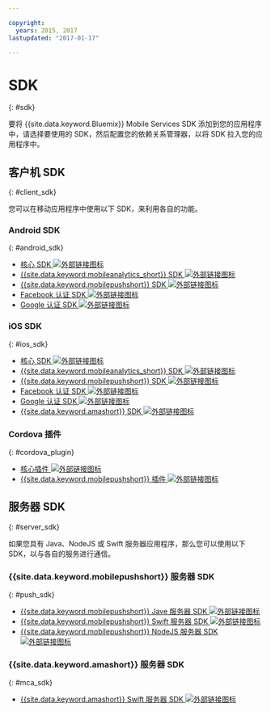 ```yaml
---

copyright:
  years: 2015, 2017
lastupdated: "2017-01-17"

---
```

# SDK
{: #sdk}

要将 {{site.data.keyword.Bluemix}} Mobile Services SDK 添加到您的应用程序中，请选择要使用的 SDK，然后配置您的依赖关系管理器，以将 SDK 拉入您的应用程序中。


## 客户机 SDK
{: #client_sdk}

您可以在移动应用程序中使用以下 SDK，来利用各自的功能。 


### Android SDK
{: #android_sdk}

- [核心 SDK ![外部链接图标](../icons/launch-glyph.svg "外部链接图标")](https://github.com/ibm-bluemix-mobile-services/bms-clientsdk-android-core "外部链接图标") 
- [{{site.data.keyword.mobileanalytics_short}} SDK ![外部链接图标](../icons/launch-glyph.svg "外部链接图标")](https://github.com/ibm-bluemix-mobile-services/bms-clientsdk-android-analytics "外部链接图标") 
- [{{site.data.keyword.mobilepushshort}} SDK ![外部链接图标](../icons/launch-glyph.svg "外部链接图标")](https://github.com/ibm-bluemix-mobile-services/bms-clientsdk-android-push "外部链接图标") 
- [Facebook 认证 SDK ![外部链接图标](../icons/launch-glyph.svg "外部链接图标")](https://github.com/ibm-bluemix-mobile-services/bms-clientsdk-android-security-facebookauthentication "外部链接图标") 
- [Google 认证 SDK ![外部链接图标](../icons/launch-glyph.svg "外部链接图标")](https://github.com/ibm-bluemix-mobile-services/bms-clientsdk-android-security-googleauthentication "外部链接图标") 


### iOS SDK
{: #ios_sdk}

- [核心 SDK ![外部链接图标](../icons/launch-glyph.svg "外部链接图标")](https://github.com/ibm-bluemix-mobile-services/bms-clientsdk-swift-core "外部链接图标")
- [{{site.data.keyword.mobileanalytics_short}} SDK ![外部链接图标](../icons/launch-glyph.svg "外部链接图标")](https://github.com/ibm-bluemix-mobile-services/bms-clientsdk-swift-analytics "外部链接图标") 
- [{{site.data.keyword.mobilepushshort}} SDK ![外部链接图标](../icons/launch-glyph.svg "外部链接图标")](https://github.com/ibm-bluemix-mobile-services/bms-clientsdk-swift-push "外部链接图标") 
- [Facebook 认证 SDK ![外部链接图标](../icons/launch-glyph.svg "外部链接图标")](https://github.com/ibm-bluemix-mobile-services/bms-clientsdk-swift-security-facebookauthentication "外部链接图标")
- [Google 认证 SDK ![外部链接图标](../icons/launch-glyph.svg "外部链接图标")](https://github.com/ibm-bluemix-mobile-services/bms-clientsdk-swift-security-googleauthentication "外部链接图标") 
- [{{site.data.keyword.amashort}} SDK ![外部链接图标](../icons/launch-glyph.svg "外部链接图标")](https://github.com/ibm-bluemix-mobile-services/bms-clientsdk-swift-security "外部链接图标") 


### Cordova 插件
{: #cordova_plugin}

- [核心插件 ![外部链接图标](../icons/launch-glyph.svg "外部链接图标")](https://github.com/ibm-bluemix-mobile-services/bms-clientsdk-cordova-plugin-core "外部链接图标")
- [{{site.data.keyword.mobilepushshort}} 插件 ![外部链接图标](../icons/launch-glyph.svg "外部链接图标")](https://github.com/ibm-bluemix-mobile-services/bms-clientsdk-cordova-plugin-push "外部链接图标")


## 服务器 SDK
{: #server_sdk}

如果您具有 Java、NodeJS 或 Swift 服务器应用程序，那么您可以使用以下 SDK，以与各自的服务进行通信。


### {{site.data.keyword.mobilepushshort}} 服务器 SDK
{: #push_sdk}

- [{{site.data.keyword.mobilepushshort}} Jave 服务器 SDK ![外部链接图标](../icons/launch-glyph.svg "外部链接图标")](https://github.com/ibm-bluemix-mobile-services/bms-pushnotifications-serversdk-java "外部链接图标") 
- [{{site.data.keyword.mobilepushshort}} Swift 服务器 SDK ![外部链接图标](../icons/launch-glyph.svg "外部链接图标")](https://github.com/ibm-bluemix-mobile-services/bms-pushnotifications-serversdk-swift "外部链接图标") 
- [{{site.data.keyword.mobilepushshort}} NodeJS 服务器 SDK ![外部链接图标](../icons/launch-glyph.svg "外部链接图标")](https://github.com/ibm-bluemix-mobile-services/bms-pushnotifications-serversdk-nodejs "外部链接图标")


### {{site.data.keyword.amashort}} 服务器 SDK
{: #mca_sdk}

- [{{site.data.keyword.amashort}} Swift 服务器 SDK ![外部链接图标](../icons/launch-glyph.svg "外部链接图标")](https://github.com/ibm-bluemix-mobile-services/bms-mca-serversdk-swift "外部链接图标")



